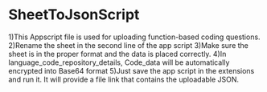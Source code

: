 # SheetToJsonScript

1)This Appscript file is used for uploading function-based coding questions.
2)Rename the sheet in the second line of the app script
3)Make sure the sheet is in the proper format and the data is placed correctly.
4)In language_code_repository_details, Code_data will be automatically encrypted into Base64 format
5)Just save the app script in the extensions and run it. It will provide a file link that contains the uploadable JSON.
